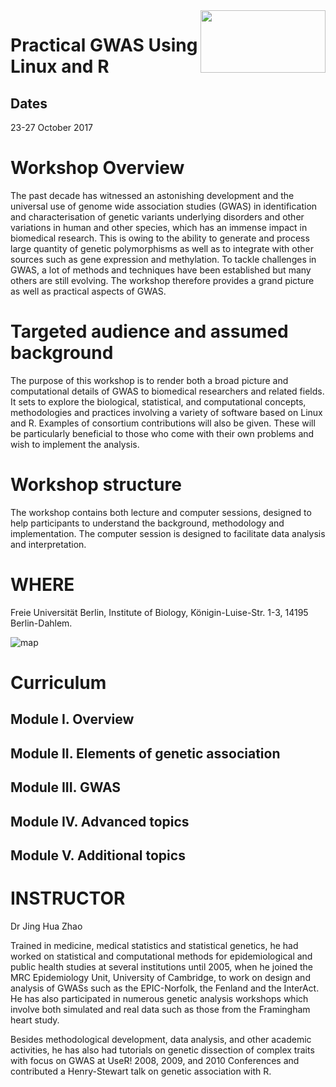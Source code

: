 <img src="https://image.jimcdn.com/app/cms/image/transf/dimension=571x10000:format=png/path/sc907c1c4cc8c1f1e/image/i71ccc2b41a89bd06/version/1470133774/image.png" height="100" width="200" align="right">


# Practical GWAS Using Linux and R

## Dates 

23-27 October 2017 

# Workshop Overview

The past decade has witnessed an astonishing development and the universal use of genome wide association studies (GWAS) in identification and characterisation of genetic variants underlying disorders and other variations in human and other species, which has an immense impact in biomedical research. This is owing to the ability to generate and process large quantity of genetic polymorphisms as well as to integrate with other sources such as gene expression and methylation. To tackle challenges in GWAS, a lot of methods and techniques have been established but many others are still evolving. The workshop therefore provides a grand picture as well as practical aspects of GWAS.

# Targeted audience and assumed background

The purpose of this workshop is to render both a broad picture and computational details of GWAS to biomedical researchers and related fields. It sets to explore the biological, statistical, and computational concepts, methodologies and practices involving a variety of software based on Linux and R. Examples of consortium contributions will also be given. These will be particularly beneficial to those who come with their own problems and wish to implement the analysis.

# Workshop structure

The workshop contains both lecture and computer sessions, designed to help participants to understand the background, methodology and implementation. The computer session is designed to facilitate data analysis and interpretation.

# WHERE

Freie Universität Berlin, Institute of Biology, Königin-Luise-Str. 1-3, 14195 Berlin-Dahlem.

![map](https://image.jimcdn.com/app/cms/image/transf/none/path/sc907c1c4cc8c1f1e/image/i501c0825ca0ccc93/version/1488797144/image.jpg)

# Curriculum

## Module I. Overview

## Module II. Elements of genetic association

## Module III. GWAS

## Module IV. Advanced topics 

## Module V. Additional topics

# INSTRUCTOR

Dr Jing Hua Zhao

Trained in medicine, medical statistics and statistical genetics, he had worked on statistical and computational methods for epidemiological and public health studies at several institutions until 2005, when he joined the MRC Epidemiology Unit, University of Cambridge, to work on design and analysis of GWASs such as the EPIC-Norfolk, the Fenland and the InterAct. He has also participated in numerous genetic analysis workshops which involve both simulated and real data such as those from the Framingham heart study.

Besides methodological development, data analysis, and other academic activities, he has also had tutorials on genetic dissection of complex traits with focus on GWAS at UseR! 2008, 2009, and 2010 Conferences and contributed a Henry-Stewart talk on genetic association with R.



